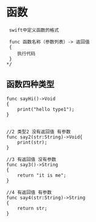 # 函数 
```/*
 swift中定义函数的格式 
 
 func 函数名称（参数列表）-> 返回值 
 {
    执行代码
 }
*/
```

## 函数四种类型
```// 1 类型1 没有返回值 没有参数
func sayHi()->Void
{
	print("hello type1");
}


//2 类型2 没有返回值 有参数
func say2(str:String)->Void{
	print(str);
}

//3 有返回值 没有参数
func say3()->String
{
	return "it is me";
}

//4 有返回值 有参数
func say4(str:String)->String
{
	return str;
}

```